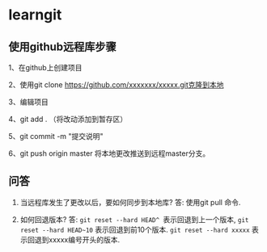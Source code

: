 # learngit

## 使用github远程库步骤
1、在github上创建项目

2、使用git clone https://github.com/xxxxxxx/xxxxx.git克隆到本地

3、编辑项目

4、git add . （将改动添加到暂存区）

5、git commit -m "提交说明"

6、git push origin master 将本地更改推送到远程master分支。

## 问答
1. 当远程库发生了更改以后，要如何同步到本地库?
答: 使用git pull 命令.

2. 如何回退版本?
答: `git reset --hard HEAD^ `表示回退到上一个版本, `git reset --hard HEAD~10` 表示回退到前10个版本. `git reset --hard xxxxx` 表示回退到xxxxx编号开头的版本.
